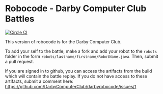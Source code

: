 # Robocode - Darby Computer Club Battles

[![Circle CI](https://circleci.com/gh/DarbyComputerClub/darbyrobocode/tree/master.svg?style=svg)](https://circleci.com/gh/DarbyComputerClub/darbyrobocode/tree/master)

This version of robocode is for the Darby Computer Club. 

To add your self to the battle, make a fork and add your robot to the `robots` folder in the form `robots/lastname/firstname/RobotName.java`. Then, submit a pull request.

If you are signed in to github, you can access the artifacts from the build which will contain the battle replay.  If you do not have access to these artifacts, submit a comment here: https://github.com/DarbyComputerClub/darbyrobocode/issues/1
